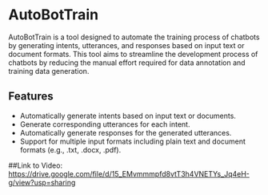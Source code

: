 # AutoBotTrain

AutoBotTrain is a tool designed to automate the training process of chatbots by generating intents, utterances, and responses based on input text or document formats. This tool aims to streamline the development process of chatbots by reducing the manual effort required for data annotation and training data generation.

## Features

- Automatically generate intents based on input text or documents.
- Generate corresponding utterances for each intent.
- Automatically generate responses for the generated utterances.
- Support for multiple input formats including plain text and document formats (e.g., .txt, .docx, .pdf).

##Link to Video:
https://drive.google.com/file/d/15_EMvmmmpfd8vtT3h4VNETYs_Jq4eH-g/view?usp=sharing

